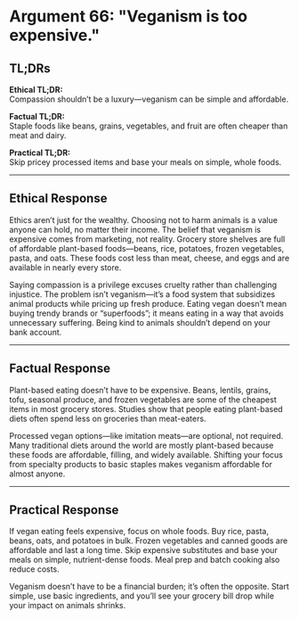 <!-- type: Cultural & Social -->

# Argument 66: "Veganism is too expensive."

## TL;DRs

**Ethical TL;DR:**  
Compassion shouldn’t be a luxury—veganism can be simple and affordable.

**Factual TL;DR:**  
Staple foods like beans, grains, vegetables, and fruit are often cheaper than meat and dairy.

**Practical TL;DR:**  
Skip pricey processed items and base your meals on simple, whole foods.

---

## Ethical Response

Ethics aren’t just for the wealthy. Choosing not to harm animals is a value anyone can hold, no matter their income. The belief that veganism is expensive comes from marketing, not reality. Grocery store shelves are full of affordable plant-based foods—beans, rice, potatoes, frozen vegetables, pasta, and oats. These foods cost less than meat, cheese, and eggs and are available in nearly every store.

Saying compassion is a privilege excuses cruelty rather than challenging injustice. The problem isn’t veganism—it’s a food system that subsidizes animal products while pricing up fresh produce. Eating vegan doesn’t mean buying trendy brands or “superfoods”; it means eating in a way that avoids unnecessary suffering. Being kind to animals shouldn’t depend on your bank account.

---

## Factual Response

Plant-based eating doesn’t have to be expensive. Beans, lentils, grains, tofu, seasonal produce, and frozen vegetables are some of the cheapest items in most grocery stores. Studies show that people eating plant-based diets often spend less on groceries than meat-eaters.

Processed vegan options—like imitation meats—are optional, not required. Many traditional diets around the world are mostly plant-based because these foods are affordable, filling, and widely available. Shifting your focus from specialty products to basic staples makes veganism affordable for almost anyone.

---

## Practical Response

If vegan eating feels expensive, focus on whole foods. Buy rice, pasta, beans, oats, and potatoes in bulk. Frozen vegetables and canned goods are affordable and last a long time. Skip expensive substitutes and base your meals on simple, nutrient-dense foods. Meal prep and batch cooking also reduce costs.

Veganism doesn’t have to be a financial burden; it’s often the opposite. Start simple, use basic ingredients, and you’ll see your grocery bill drop while your impact on animals shrinks.
